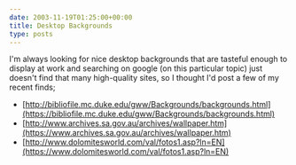 ```yaml
---
date: 2003-11-19T01:25:00+00:00
title: Desktop Backgrounds
type: posts
---
```

I'm always looking for nice desktop backgrounds that are tasteful enough to display at work and searching on google (on this particular topic) just doesn't find that many high-quality sites, so I thought I'd post a few of my recent finds;

  * [http://bibliofile.mc.duke.edu/gww/Backgrounds/backgrounds.html](https://bibliofile.mc.duke.edu/gww/Backgrounds/backgrounds.html)
  * [http://www.archives.sa.gov.au/archives/wallpaper.htm](https://www.archives.sa.gov.au/archives/wallpaper.htm)
  * [http://www.dolomitesworld.com/val/fotos1.asp?ln=EN](https://www.dolomitesworld.com/val/fotos1.asp?ln=EN)
